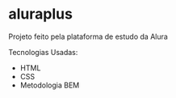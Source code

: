 # aluraplus

Projeto feito pela plataforma de estudo da Alura

Tecnologias Usadas:
- HTML
- CSS
- Metodologia BEM
